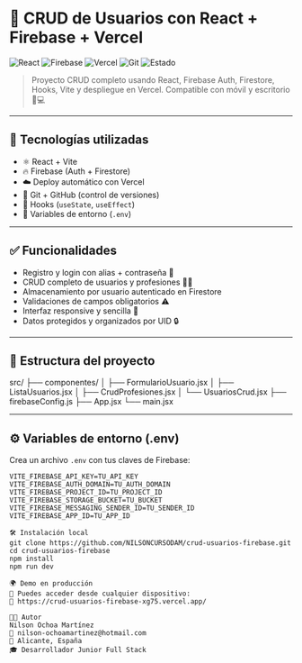 # 🚀 CRUD de Usuarios con React + Firebase + Vercel

![React](https://img.shields.io/badge/React-18.2.0-blue?logo=react)
![Firebase](https://img.shields.io/badge/Firebase-Firestore%20%7C%20Auth-ffca28?logo=firebase)
![Vercel](https://img.shields.io/badge/Deploy-Vercel-black?logo=vercel)
![Git](https://img.shields.io/badge/Git-GitHub-blue?logo=git)
![Estado](https://img.shields.io/badge/Estado-En%20producción-green)

> Proyecto CRUD completo usando React, Firebase Auth, Firestore, Hooks, Vite y despliegue en Vercel. Compatible con móvil y escritorio 📱💻

---

## 🧠 Tecnologías utilizadas

- ⚛️ React + Vite
- 🔥 Firebase (Auth + Firestore)
- ☁️ Deploy automático con Vercel
- 🧪 Git + GitHub (control de versiones)
- 🧠 Hooks (`useState`, `useEffect`)
- 🔐 Variables de entorno (`.env`)

---

## ✅ Funcionalidades

- Registro y login con alias + contraseña 🔐  
- CRUD completo de usuarios y profesiones 🧑‍💻  
- Almacenamiento por usuario autenticado en Firestore  
- Validaciones de campos obligatorios ⚠️  
- Interfaz responsive y sencilla 🎯  
- Datos protegidos y organizados por UID 🔒  

---

## 📂 Estructura del proyecto

src/
├── componentes/
│ ├── FormularioUsuario.jsx
│ ├── ListaUsuarios.jsx
│ ├── CrudProfesiones.jsx
│ └── UsuariosCrud.jsx
├── firebaseConfig.js
├── App.jsx
└── main.jsx


---

## ⚙️ Variables de entorno (.env)

Crea un archivo `.env` con tus claves de Firebase:

```env
VITE_FIREBASE_API_KEY=TU_API_KEY
VITE_FIREBASE_AUTH_DOMAIN=TU_AUTH_DOMAIN
VITE_FIREBASE_PROJECT_ID=TU_PROJECT_ID
VITE_FIREBASE_STORAGE_BUCKET=TU_BUCKET
VITE_FIREBASE_MESSAGING_SENDER_ID=TU_SENDER_ID
VITE_FIREBASE_APP_ID=TU_APP_ID

🛠️ Instalación local
git clone https://github.com/NILSONCURSODAM/crud-usuarios-firebase.git
cd crud-usuarios-firebase
npm install
npm run dev

🌍 Demo en producción
📲 Puedes acceder desde cualquier dispositivo:
🔗 https://crud-usuarios-firebase-xg75.vercel.app/

👨‍💻 Autor
Nilson Ochoa Martínez
📧 nilson-ochoamartinez@hotmail.com
📍 Alicante, España
🎓 Desarrollador Junior Full Stack

